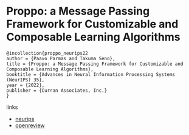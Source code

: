 # Proppo: a Message Passing Framework for Customizable and Composable Learning Algorithms

```
@incollection{proppo_neurips22
author = {Paavo Parmas and Takuma Seno},
title = {Proppo: a Message Passing Framework for Customizable and Composable Learning Algorithms},
booktitle = {Advances in Neural Information Processing Systems (NeurIPS) 35},
year = {2022},
publisher = {Curran Associates, Inc.}
}
```

links
- [neurips](https://nips.cc/Conferences/2022/Schedule?showEvent=53152)
- [openreview](https://openreview.net/forum?id=uOJZ_zU9qZm)

